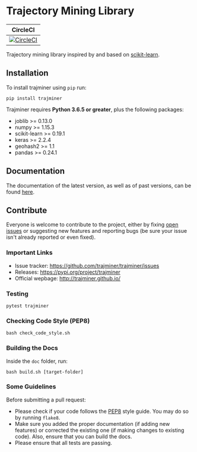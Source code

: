# Trajectory Mining Library

| CircleCI      |
| ------------- |
| [![CircleCI](https://circleci.com/gh/trajminer/trajminer/tree/master.svg?style=svg)](https://circleci.com/gh/trajminer/trajminer/tree/master) |

Trajectory mining library inspired by and based on [scikit-learn](https://github.com/scikit-learn/scikit-learn).

## Installation

To install trajminer using `pip` run:

	pip install trajminer

Trajminer requires **Python 3.6.5 or greater**, plus the following packages:
- joblib >= 0.13.0
- numpy >= 1.15.3
- scikit-learn >= 0.19.1
- keras >= 2.2.4
- geohash2 >= 1.1
- pandas >= 0.24.1

## Documentation

The documentation of the latest version, as well as of past versions, can be found [here](https://trajminer.github.io/).

## Contribute

Everyone is welcome to contribute to the project, either by fixing [open issues](https://github.com/trajminer/trajminer/issues) or suggesting new features and reporting bugs (be sure your issue isn't already reported or even fixed).

### Important Links

- Issue tracker: https://github.com/trajminer/trajminer/issues
- Releases: https://pypi.org/project/trajminer
- Official wepbage: http://trajminer.github.io/

### Testing

	pytest trajminer

### Checking Code Style (PEP8)

	bash check_code_style.sh

### Building the Docs

Inside the `doc` folder, run:

	bash build.sh [target-folder]

### Some Guidelines

Before submitting a pull request:
- Please check if your code follows the [PEP8](https://www.python.org/dev/peps/pep-0008/) style guide. You may do so by running `flake8`.
- Make sure you added the proper documentation (if adding new features) or corrected the existing one (if making changes to existing code). Also, ensure that you can build the docs.
- Please ensure that all tests are passing.
